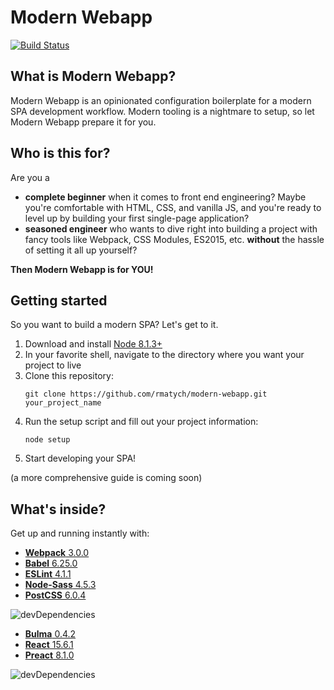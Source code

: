 # Modern Webapp
[![Build Status](https://travis-ci.org/rmatych/modern-webapp.svg?branch=master)](https://travis-ci.org/rmatych/modern-webapp)


## What is Modern Webapp?
Modern Webapp is an opinionated configuration boilerplate for a modern SPA development workflow.
Modern tooling is a nightmare to setup, so let Modern Webapp prepare it for you.

## Who is this for?
Are you a
* **complete beginner** when it comes to front end engineering? Maybe you're comfortable with HTML, CSS, and vanilla JS, and you're ready to level up by building your first single-page application?
* **seasoned engineer** who wants to dive right into building a project with fancy tools like Webpack, CSS Modules, ES2015, etc. **without** the hassle of setting it all up yourself?

**Then Modern Webapp is for YOU!**

## Getting started
So you want to build a modern SPA? Let's get to it.

1) Download and install [Node 8.1.3+](https://nodejs.org/en/download/current/)
2) In your favorite shell, navigate to the directory where you want your project to live
3) Clone this repository:
    ~~~~
    git clone https://github.com/rmatych/modern-webapp.git your_project_name
    ~~~~
4) Run the setup script and fill out your project information:
    ~~~~
    node setup
    ~~~~
5) Start developing your SPA!

(a more comprehensive guide is coming soon)

## What's inside?
Get up and running instantly with:

* [**Webpack** 3.0.0](https://webpack.js.org/)
* [**Babel** 6.25.0](https://babeljs.io/)
* [**ESLint** 4.1.1](http://eslint.org/)
* [**Node-Sass** 4.5.3](https://github.com/sass/node-sass)
* [**PostCSS** 6.0.4](http://postcss.org/)

![devDependencies](https://david-dm.org/rmatych/modern-webapp/dev-status.svg)
* [**Bulma** 0.4.2](http://bulma.io/)
* [**React** 15.6.1](https://facebook.github.io/react/)
* [**Preact** 8.1.0](https://preactjs.com/)

![devDependencies](https://david-dm.org/rmatych/modern-webapp/status.svg)
